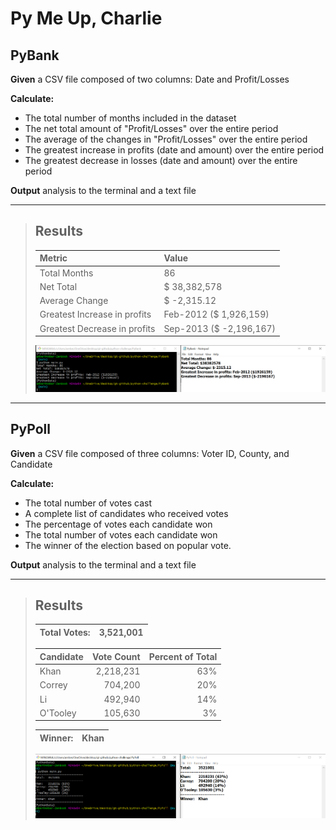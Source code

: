 # Py Me Up, Charlie

## **PyBank**
**Given** a CSV file composed of two columns: Date and Profit/Losses

**Calculate:**
* The total number of months included in the dataset
* The net total amount of "Profit/Losses" over the entire period
* The average of the changes in "Profit/Losses" over the entire period
* The greatest increase in profits (date and amount) over the entire period
* The greatest decrease in losses (date and amount) over the entire period

**Output** analysis to the terminal and a text file
***
> ## **Results**
> 
> | Metric | Value |
> |:-----|:-----|
> |Total Months|86|
> |Net Total|$ 38,382,578|
> |Average Change|$ -2,315.12|
> |Greatest Increase in profits|Feb-2012 ($ 1,926,159)|
> |Greatest Decrease in profits|Sep-2013 ($ -2,196,167)|
>
> ![PyBank Screenshot](/images/Analysis_PyBank.png)
***

## **PyPoll**
**Given** a CSV file composed of three columns: Voter ID, County, and Candidate

**Calculate:**
* The total number of votes cast
* A complete list of candidates who received votes
* The percentage of votes each candidate won
* The total number of votes each candidate won
* The winner of the election based on popular vote.

**Output** analysis to the terminal and a text file
***
> ## **Results**
> 
> |Total Votes:|3,521,001|
> |:-----|-----:|
>
> | Candidate | Vote Count | Percent of Total|
> |:-----|-----:|-----:|
> |Khan|2,218,231 |63%|
> |Correy|704,200|20%|
> |Li|492,940|14%|
> |O'Tooley|105,630 |3%|
>
> |Winner: |Khan|
> |:-----:|:-----:|
>
> ![PyBPoll Screenshot](/images/Analysis_PyPoll.png)